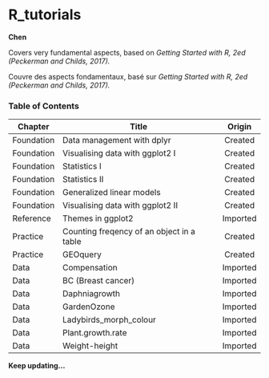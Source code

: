 # R_tutorials
**Chen**

Covers very fundamental aspects, based on *Getting Started with R, 2ed (Peckerman and Childs, 2017).*

Couvre des aspects fondamentaux, basé sur *Getting Started with R, 2ed (Peckerman and Childs, 2017).*

### Table of Contents
| Chapter    | Title                                     | Origin   |
| ---------- | ----------------------------------------- |:--------:| 
| Foundation | Data management with dplyr                | Created  |
| Foundation | Visualising data with ggplot2 I           | Created  |
| Foundation | Statistics I                              | Created  |
| Foundation | Statistics II                             | Created  |
| Foundation | Generalized linear models                 | Created  |
| Foundation | Visualising data with ggplot2 II          | Created  |
| Reference  | Themes in ggplot2                         | Imported |
| Practice   | Counting freqency of an object in a table | Created  |
| Practice   | GEOquery                                  | Created  |
| Data       | Compensation                              | Imported |
| Data       | BC (Breast cancer)                        | Imported |
| Data       | Daphniagrowth                             | Imported |
| Data       | GardenOzone                               | Imported |
| Data       | Ladybirds_morph_colour                    | Imported |
| Data       | Plant.growth.rate                         | Imported |
| Data       | Weight-height                             | Imported |

**Keep updating...**
